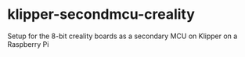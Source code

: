 # klipper-secondmcu-creality
Setup for the 8-bit creality boards as a secondary MCU on Klipper on a Raspberry Pi
